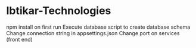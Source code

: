 # Ibtikar-Technologies


npm install on first run
Execute database script to create database schema
Change connection string in appsettings.json
Change port on services (front end)